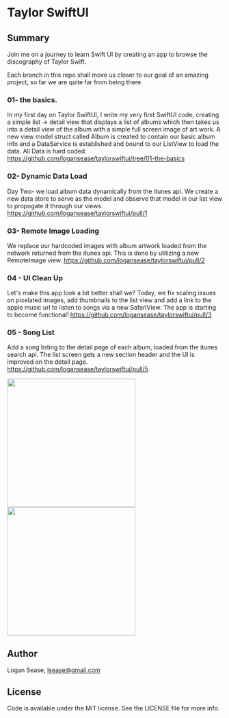 # Taylor SwiftUI

## Summary
Join me on a journey to learn Swift UI by creating an app to browse the discography of Taylor Swift.

Each branch in this repo shall move us closer to our goal of an amazing project, so far we are quite far from being there.

### 01- the basics.
In my first day on Taylor SwiftUI, I write my very first SwiftUI code, creating a simple list -> detail view that displays a list of albums which then takes us into a detail view of the album with a simple full screen image of art work.
A new view model struct called Album is created to contain our basic album info and a DataService is established and bound to our ListView to load the data.
All Data is hard coded.
https://github.com/logansease/taylorswiftui/tree/01-the-basics

### 02- Dynamic Data Load
Day Two- we load album data dynamically from the itunes api. We create a new data store to serve as the model and observe that model in our list view to propogate it through our views. 
https://github.com/logansease/taylorswiftui/pull/1

### 03- Remote Image Loading
We replace our hardcoded images with album artwork loaded from the network returned from the itunes api.
This is done by utilizing a new RemoteImage view.
https://github.com/logansease/taylorswiftui/pull/2

### 04 - UI Clean Up
Let's make this app look a bit better shall we? Today, we fix scaling issues on pixelated images, add thumbnails to the list view and add a link to the apple music url to listen to songs via a new SafariView. 
The app is starting to become functional!
https://github.com/logansease/taylorswiftui/pull/3

### 05 - Song List
Add a song listing to the detail page of each album, loaded from the itunes search api.
The list screen gets a new section header and the UI is improved on the detail page.
https://github.com/logansease/taylorswiftui/pull/5

<img src="https://user-images.githubusercontent.com/1085547/86537332-66708280-bebc-11ea-876e-0cdda2a5c92a.png" data-canonical-src="https://user-images.githubusercontent.com/1085547/86537332-66708280-bebc-11ea-876e-0cdda2a5c92a.png" width="300"/> <img src="https://user-images.githubusercontent.com/1085547/86537335-68d2dc80-bebc-11ea-9dc6-668904e6871f.png" data-canonical-src="https://user-images.githubusercontent.com/1085547/86537335-68d2dc80-bebc-11ea-9dc6-668904e6871f.png" width="300"/>





## Author

Logan Sease, lsease@gmail.com

## License

Code is available under the MIT license. See the LICENSE file for more info.
